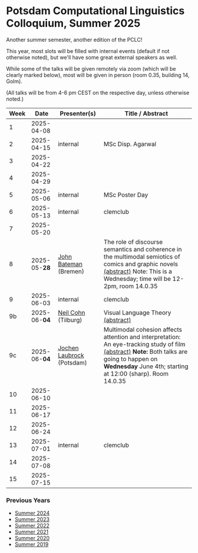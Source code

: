 # Potsdam Computational Linguistics Colloquium, Summer 2025

Another summer semester, another edition of the PCLC!

This year, most slots will be filled with internal events (default if not otherwise noted), but we'll have some great external speakers as well.

While some of the talks will be given remotely via zoom (which will be clearly marked below), most will be given in person (room 0.35, building 14, Golm). 

(All talks will be from 4-6 pm CEST on the respective day, unless otherwise noted.)


| Week | Date       | Presenter(s)          | Title / Abstract  |
| ---- | ---------- | --------------------- | ----------------- |
| 1    | 2025-04-08 |                       |                   |
| 2    | 2025-04-15 | internal              | MSc Disp. Agarwal |
| 3    | 2025-04-22 |                       |                   |
| 4    | 2025-04-29 |                       |                   |
| 5    | 2025-05-06 | internal              | MSc Poster Day    |
| 6    | 2025-05-13 | internal              | clemclub          |
| 7    | 2025-05-20 |                       |                   |
| 8    | 2025-05-**28** | [John Bateman](http://www.fb10.uni-bremen.de/anglistik/langpro/webspace/jb/zfn/index.html) (Bremen) | The role of discourse semantics and coherence in the multimodal semiotics of comics and graphic novels [(abstract)](material/2025/bateman_abstract.md) Note: This is a Wednesday; time will be 12-2pm, room 14.0.35   |
| 9    | 2025-06-03 | internal              | clemclub          |
| 9b   | 2025-06-**04** | [Neil Cohn](https://www.tilburguniversity.edu/staff/n-cohn) (Tilburg) | Visual Language Theory [(abstract)](material/2025/cohn_abstract.md)    |
| 9c   | 2025-06-**04** | [Jochen Laubrock](https://www.uni-potsdam.de/de/pecog/mitarbeiterinnen/dr-jochen-laubrock) (Potsdam) | Multimodal cohesion affects attention and interpretation: An eye-tracking study of film [(abstract)](material/2025/laubrock_abstract.md) **Note:** Both talks are going to happen on **Wednesday** June 4th; starting at 12:00 (sharp). Room 14.0.35 |
| 10   | 2025-06-10 |                       |                   |
| 11   | 2025-06-17 |                       |                   |
| 12   | 2025-06-24 |                       |                   |
| 13   | 2025-07-01 | internal              | clemclub          |
| 14   | 2025-07-08 |                       |                   |
| 15   | 2025-07-15 |                       |                   |



### Previous Years

* [Summer 2024](past/summer2024.md)
* [Summer 2023](past/summer2023.md)
* [Summer 2022](past/summer2022.md)
* [Summer 2021](past/summer2021.md)
* [Summer 2020](past/summer2020.md)
* [Summer 2019](past/summer2019.md)

